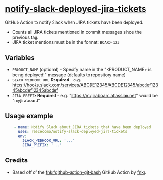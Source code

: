 # [notify-slack-deployed-jira-tickets](https://github.com/reececomo/notify-slack-deployed-jira-tickets)

GitHub Action to notify Slack when JIRA tickets have been deployed.

* Counts all JIRA tickets mentioned in commit messages since the previous tag.
* JIRA ticket mentions must be in the format: `BOARD-123`

## Variables

- `PRODUCT_NAME` (optional) - Specify name in the "<PRODUCT_NAME> is being deployed!" message (defaults to repository name)
- `SLACK_WEBHOOK_URL` **Required** - e.g. https://hooks.slack.com/services/ABCDE12345/ABCDE12345/abcdef12345abcdef12345abcdef
- `JIRA_PREFIX` **Required** - e.g. "https://myjiraboard.atlassian.net" would be "myjiraboard"

## Usage example

```yaml
    - name: Notify Slack about JIRA tickets that have been deployed
      uses: reececomo/notify-slack-deployed-jira-tickets
      env:
        SLACK_WEBHOOK_URL: '...'
        JIRA_PREFIX: '...'
```

## Credits

- Based off of the [fnkr/github-action-git-bash](https://github.com/fnkr/github-action-git-bash) GitHub Action by [fnkr](https://github.com/fnkr).
